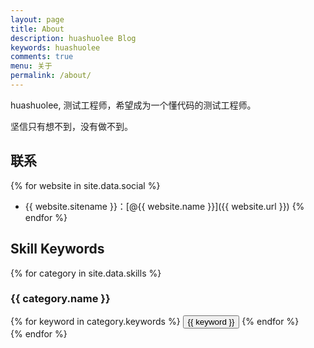 ```yaml
---
layout: page
title: About
description: huashuolee Blog
keywords: huashuolee 
comments: true
menu: 关于
permalink: /about/
---
```


huashuolee, 测试工程师，希望成为一个懂代码的测试工程师。


坚信只有想不到，没有做不到。

## 联系

{% for website in site.data.social %}
* {{ website.sitename }}：[@{{ website.name }}]({{ website.url }})
{% endfor %}

## Skill Keywords

{% for category in site.data.skills %}
### {{ category.name }}
<div class="btn-inline">
{% for keyword in category.keywords %}
<button class="btn btn-outline" type="button">{{ keyword }}</button>
{% endfor %}
</div>
{% endfor %}
